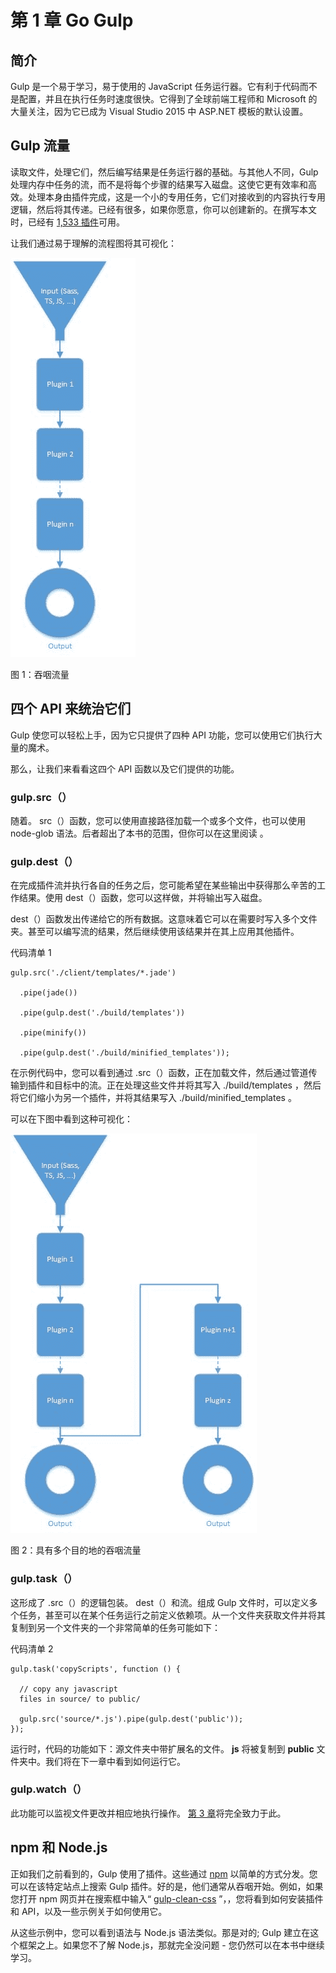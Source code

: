 # 第 1 章 Go Gulp

## 简介

Gulp 是一个易于学习，易于使用的 JavaScript 任务运行器。它有利于代码而不是配置，并且在执行任务时速度很快。它得到了全球前端工程师和 Microsoft 的大量关注，因为它已成为 Visual Studio 2015 中 ASP.NET 模板的默认设置。

## Gulp 流量

读取文件，处理它们，然后编写结果是任务运行器的基础。与其他人不同，Gulp 处理内存中任务的流，而不是将每个步骤的结果写入磁盘。这使它更有效率和高效。处理本身由插件完成，这是一个小的专用任务，它们对接收到的内容执行专用逻辑，然后将其传递。已经有很多，如果你愿意，你可以创建新的。在撰写本文时，已经有 [1,533 插件](http://gulpjs.com/plugins/)可用。

让我们通过易于理解的流程图将其可视化：

![](img/00003.jpeg)

图 1：吞咽流量

## 四个 API 来统治它们

Gulp 使您可以轻松上手，因为它只提供了四种 API 功能，您可以使用它们执行大量的魔术。

那么，让我们来看看这四个 API 函数以及它们提供的功能。

### gulp.src（）

随着。 src（）函数，您可以使用直接路径加载一个或多个文件，也可以使用 node-glob 语法。后者超出了本书的范围，但你可以在这里阅读 [](https://github.com/isaacs/node-glob) 。

### gulp.dest（）

在完成插件流并执行各自的任务之后，您可能希望在某些输出中获得那么辛苦的工作结果。使用 dest（）函数，您可以这样做，并将输出写入磁盘。

dest（）函数发出传递给它的所有数据。这意味着它可以在需要时写入多个文件夹。甚至可以编写流的结果，然后继续使用该结果并在其上应用其他插件。

代码清单 1

```
gulp.src('./client/templates/*.jade')

  .pipe(jade())

  .pipe(gulp.dest('./build/templates'))

  .pipe(minify())

  .pipe(gulp.dest('./build/minified_templates'));

```

在示例代码中，您可以看到通过 .src（）函数，正在加载文件，然后通过管道传输到插件和目标中的流。正在处理这些文件并将其写入 ./build/templates ，然后将它们缩小为另一个插件，并将其结果写入 ./build/minified_templates 。

可以在下图中看到这种可视化：

![](img/00004.jpeg)

图 2：具有多个目的地的吞咽流量

  

### gulp.task（）

这形成了 .src（）的逻辑包装。 dest（）和流。组成 Gulp 文件时，可以定义多个任务，甚至可以在某个任务运行之前定义依赖项。从一个文件夹获取文件并将其复制到另一个文件夹的一个非常简单的任务可能如下：

代码清单 2

```
gulp.task('copyScripts', function () {

  // copy any javascript
  files in source/ to public/

  gulp.src('source/*.js').pipe(gulp.dest('public'));
});

```

运行时，代码的功能如下：源文件夹中带扩展名的文件。 **js** 将被复制到 **public** 文件夹中。我们将在下一章中看到如何运行它。

### gulp.watch（）

此功能可以监视文件更改并相应地执行操作。 [第 3 章](../Text/gulp-19.html#_Chapter_3_Watching)将完全致力于此。

## npm 和 Node.js

正如我们之前看到的，Gulp 使用了插件。这些通过 [npm](https://www.npmjs.com/) 以简单的方式分发。您可以在该特定站点上搜索 Gulp 插件。好的是，他们通常从吞咽开始。例如，如果您打开 npm 网页并在搜索框中输入“ [gulp-clean-css](https://www.npmjs.com/search?q=gulp-clean-css) ”，，您将看到如何安装插件和 API，以及一些示例关于如何使用它。

从这些示例中，您可以看到语法与 Node.js 语法类似。那是对的; Gulp 建立在这个框架之上。如果您不了解 Node.js，那就完全没问题 - 您仍然可以在本书中继续学习。